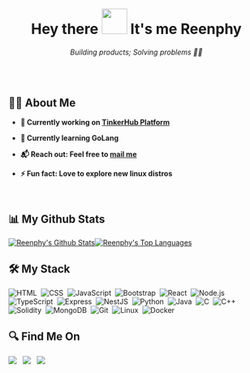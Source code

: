 <h1 align="center">Hey there <img src="https://raw.githubusercontent.com/MartinHeinz/MartinHeinz/master/wave.gif" height="50px"> It's me Reenphy</h1>
<h6 align="center">Building products; Solving problems 🧑‍💻</h6><br>

<!-- <a href="#"><img align="right" width="30%" height="auto" src="Assets/Gif.gif" height="30px"/></a> -->
## 🙋‍♂️ About Me

- **🔭 Currently working on [TinkerHub Platform](https://github.com/tinkerhub/platform)**

- **🌱 Currently learning GoLang**

- **📬 Reach out: Feel free to <a href="mailto:reenphygeorge@gmail.com">mail me</a><br>**

- **⚡ Fun fact: Love to explore new linux distros**
<br/>

## 📊 My Github Stats

  <a href="https://github.com/reenphygeorge/github-readme-stats"><img alt="Reenphy's Github Stats" src="https://github-readme-stats.vercel.app/api?username=reenphygeorge&show_icons=true&count_private=true&theme=react&hide_border=true&bg_color=0D1117"/></a><a href="https://github.com/reenphygeorge/github-readme-stats"><img alt="Reenphy's Top Languages" src="https://github-readme-stats.vercel.app/api/top-langs/?username=reenphygeorge&langs_count=8&count_private=true&layout=compact&theme=react&hide_border=true&bg_color=0D1117" /></a>
  <br/>

## 🛠️ My Stack

![HTML](https://img.shields.io/badge/-HTML-05122A?style=flat&logo=HTML5)&nbsp;
![CSS](https://img.shields.io/badge/-CSS-05122A?style=flat&logo=CSS3&logoColor=1572B6)&nbsp;
![JavaScript](https://img.shields.io/badge/-JavaScript-05122A?style=flat&logo=javascript)&nbsp;
![Bootstrap](https://img.shields.io/badge/-Bootstrap-05122A?style=flat&logo=bootstrap&logoColor=563D7C)&nbsp;
![React](https://img.shields.io/badge/-React-05122A?style=flat&logo=react)&nbsp;
![Node.js](https://img.shields.io/badge/-Node.js-05122A?style=flat&logo=node.js)&nbsp;
![TypeScript](https://img.shields.io/badge/-TypeScript-05122A?style=flat&logo=typescript)&nbsp;
![Express](https://img.shields.io/badge/-Express-05122A?style=flat&logo=express)&nbsp;
![NestJS](https://img.shields.io/badge/-NestJS-05122A?style=flat&logo=nestjs)&nbsp;
![Python](https://img.shields.io/badge/-Python-05122A?style=flat&logo=python)&nbsp;
![Java](https://img.shields.io/badge/-Java-05122A?style=flat&logo=java)&nbsp;
![C](https://img.shields.io/badge/-C-05122A?style=flat&logo=C&logoColor=A8B9CC)&nbsp;
![C++](https://img.shields.io/badge/-C++-05122A?style=flat&logo=C%2B%2B&logoColor=00599C)&nbsp;
![Solidity](https://img.shields.io/badge/-Solidity-05122A?style=flat&logo=solidity)&nbsp;
![MongoDB](https://img.shields.io/badge/-MongoDB-05122A?style=flat&logo=mongodb)&nbsp;
![Git](https://img.shields.io/badge/-Git-05122A?style=flat&logo=git)&nbsp;
![Linux](https://img.shields.io/badge/-Linux-05122A?style=flat&logo=linux)&nbsp;
![Docker](https://img.shields.io/badge/-Docker-05122A?style=flat&logo=docker)&nbsp;

## 🔍 Find Me On

<p align="left">

<a href="https://www.linkedin.com/in/reenphygeorge/"><img src="https://img.shields.io/badge/-reenphygeorge-0077B5?style=flat&logo=Linkedin&logoColor=white"/></a>&nbsp;&nbsp;
<a href="https://twitter.com/reenphygeorge"><img src="https://img.shields.io/badge/-@reenphygeorge-1877F2?style=flat&logo=Twitter&logoColor=white"/></a>&nbsp;&nbsp;
<a href="https://instagram.com/reenphygeorge"><img src="https://img.shields.io/badge/-@reenphygeorge-E4405F?style=flat&logo=Instagram&logoColor=white"/></a>&nbsp;&nbsp;
</p>

